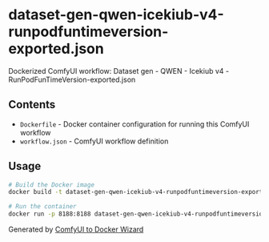 # dataset-gen-qwen-icekiub-v4-runpodfuntimeversion-exported.json

Dockerized ComfyUI workflow: Dataset gen - QWEN - Icekiub v4 -RunPodFunTimeVersion-exported.json

## Contents

- `Dockerfile` - Docker container configuration for running this ComfyUI workflow
- `workflow.json` - ComfyUI workflow definition

## Usage

```bash
# Build the Docker image
docker build -t dataset-gen-qwen-icekiub-v4-runpodfuntimeversion-exported.json .

# Run the container
docker run -p 8188:8188 dataset-gen-qwen-icekiub-v4-runpodfuntimeversion-exported.json
```

Generated by [ComfyUI to Docker Wizard](undefined)

